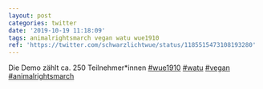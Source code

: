 ```yaml
---
layout: post
categories: twitter
date: '2019-10-19 11:18:09'
tags: animalrightsmarch vegan watu wue1910
ref: 'https://twitter.com/schwarzlichtwue/status/1185515473108193280'
---
```

Die Demo zählt ca. 250 Teilnehmer\*innen [#wue1910](/t/wue1910) [#watu](/t/watu) [#vegan](/t/vegan) [#animalrightsmarch](/t/animalrightsmarch)